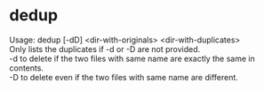 dedup
=====

Usage: dedup [-dD] &lt;dir-with-originals&gt; &lt;dir-with-duplicates&gt;<br>
  Only lists the duplicates if -d or -D are not provided.<br>
  -d to delete if the two files with same name are exactly the same in contents.<br>
  -D to delete even if the two files with same name are different.<br>

